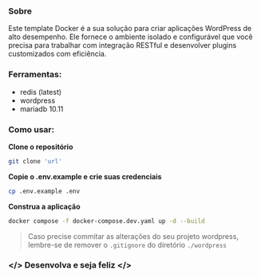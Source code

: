 ### Sobre

Este template Docker é a sua solução para criar aplicações WordPress de alto desempenho. Ele fornece o ambiente isolado e configurável que você precisa para trabalhar com integração RESTful e desenvolver plugins customizados com eficiência.

### Ferramentas:
- redis (latest)
- wordpress
- mariadb 10.11

### Como usar:
**Clone o repositório**
```bash
git clone 'url'
```

**Copie o .env.example e crie suas credenciais**
```bash
cp .env.example .env
```

**Construa a aplicação**
```bash
docker compose -f docker-compose.dev.yaml up -d --build
```

> Caso precise commitar as alterações do seu projeto wordpress, lembre-se de remover o `.gitignore` do diretório `./wordpress` 

### </> Desenvolva e seja feliz </>